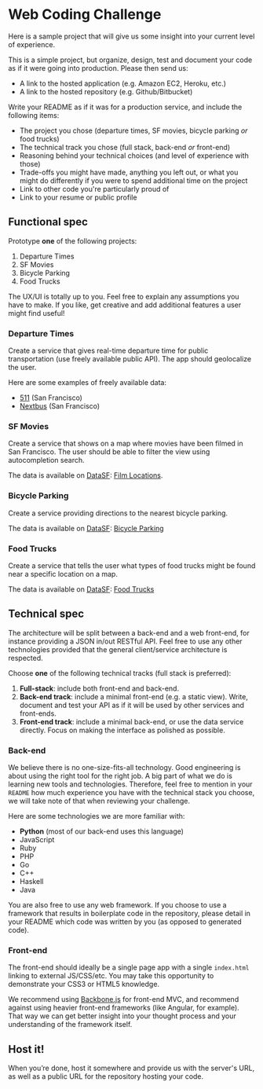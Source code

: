 Web Coding Challenge
====================

Here is a sample project that will give us some insight into your current level
of experience.

This is a simple project, but organize, design, test and document your
code as if it were going into production. Please then send us:

* A link to the hosted application (e.g. Amazon EC2, Heroku, etc.)
* A link to the hosted repository (e.g. Github/Bitbucket)

Write your README as if it was for a production service, and include the
following items:

* The project you chose (departure times, SF movies, bicycle parking *or* food
  trucks)
* The technical track you chose (full stack, back-end *or* front-end)
* Reasoning behind your technical choices (and level of experience with those)
* Trade-offs you might have made, anything you left out, or what you might do
  differently if you were to spend additional time on the project
* Link to other code you're particularly proud of
* Link to your resume or public profile

Functional spec
---------------

Prototype **one** of the following projects:

1. Departure Times
2. SF Movies
3. Bicycle Parking
4. Food Trucks

The UX/UI is totally up to you. Feel free to explain any assumptions you have
to make. If you like, get creative and add additional features a user might
find useful! 

### Departure Times

Create a service that gives real-time departure time for public transportation
(use freely available public API). The app should geolocalize the user.

Here are some examples of freely available data:

* [511](http://511.org/developer-resources_transit-api.asp) (San Francisco)
* [Nextbus](http://www.nextbus.com/xmlFeedDocs/NextBusXMLFeed.pdf) (San
  Francisco)

### SF Movies

Create a service that shows on a map where movies have been filmed in San
Francisco. The user should be able to filter the view using autocompletion
search.

The data is available on [DataSF](http://www.datasf.org/): [Film
Locations](https://data.sfgov.org/Arts-Culture-and-Recreation-/Film-Locations-in-San-Francisco/yitu-d5am).

### Bicycle Parking

Create a service providing directions to the nearest bicycle parking.

The data is available on [DataSF](http://www.datasf.org/): [Bicycle
Parking](https://data.sfgov.org/Transportation/Bicycle-Parking-Public-/w969-5mn4) 

### Food Trucks

Create a service that tells the user what types of food trucks might be found
near a specific location on a map.

The data is available on [DataSF](http://www.datasf.org/): [Food
Trucks](https://data.sfgov.org/Permitting/Mobile-Food-Facility-Permit/rqzj-sfat) 

Technical spec
--------------

The architecture will be split between a back-end and a web front-end, for
instance providing a JSON in/out RESTful API. Feel free to use any other
technologies provided that the general client/service architecture is
respected.

Choose **one** of the following technical tracks (full stack is preferred):

1. **Full-stack**: include both front-end and back-end.
2. **Back-end track**: include a minimal front-end (e.g. a static view). Write,
   document and test your API as if it will be used by other services and
   front-ends.
3. **Front-end track**: include a minimal back-end, or use the data service
   directly. Focus on making the interface as polished as possible.

### Back-end

We believe there is no one-size-fits-all technology. Good engineering is about
using the right tool for the right job. A big part of what we do is learning
new tools and technologies. Therefore, feel free to mention in your `README`
how much experience you have with the technical stack you choose, we will take
note of that when reviewing your challenge.

Here are some technologies we are more familiar with:

* **Python** (most of our back-end uses this language)
* JavaScript
* Ruby
* PHP
* Go
* C++
* Haskell
* Java

You are also free to use any web framework. If you choose to use a framework
that results in boilerplate code in the repository, please detail in your README
which code was written by you (as opposed to generated code).

### Front-end

The front-end should ideally be a single page app with a single `index.html`
linking to external JS/CSS/etc. You may take this opportunity to demonstrate
your CSS3 or HTML5 knowledge.

We recommend using [Backbone.js](http://documentcloud.github.com/backbone/) for
front-end MVC, and recommend against using heavier front-end frameworks (like
Angular, for example). That way we can get better insight into your thought
process and your understanding of the framework itself.

Host it!
--------

When you’re done, host it somewhere and provide us with the server's URL, as
well as a public URL for the repository hosting your code.
